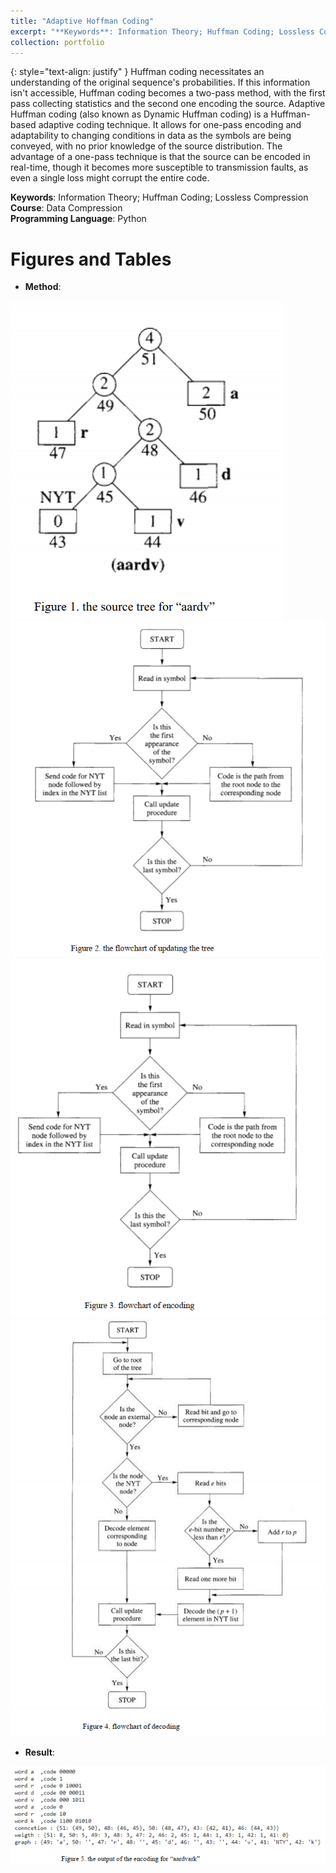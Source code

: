 ```yaml
---
title: "Adaptive Hoffman Coding"
excerpt: "**Keywords**: Information Theory; Huffman Coding; Lossless Compression<br>**Course**: Data Compression"
collection: portfolio
---
```

{: style="text-align: justify" } 
Huffman coding necessitates an understanding of the original sequence's probabilities. If this information isn't accessible, Huffman coding becomes a two-pass method, with the first pass collecting statistics and the second one encoding the source. Adaptive Huffman coding (also known as Dynamic Huffman coding) is a Huffman-based adaptive coding technique. It allows for one-pass encoding and adaptability to changing conditions in data as the symbols are being conveyed, with no prior knowledge of the source distribution. The advantage of a one-pass technique is that the source can be encoded in real-time, though it becomes more susceptible to transmission faults, as even a single loss might corrupt the entire code. 


**Keywords**: Information Theory; Huffman Coding; Lossless Compression<br>**Course**: Data Compression<br>**Programming Language**: Python

Figures and Tables
====
* **Method**:


<img src='/projects images/Adaptive Huffman/1.PNG'><br>
<img src='/projects images/Adaptive Huffman/2.PNG'><br>
<img src='/projects images/Adaptive Huffman/3.PNG'><br>
<img src='/projects images/Adaptive Huffman/4.PNG'><br>

* **Result**:

  
<img src='/projects images/Adaptive Huffman/5.PNG'>





